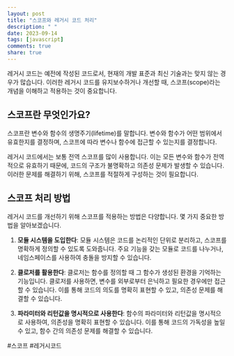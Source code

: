 ```yaml
---
layout: post
title: "스코프와 레거시 코드 처리"
description: " "
date: 2023-09-14
tags: [javascript]
comments: true
share: true
---
```


레거시 코드는 예전에 작성된 코드로서, 현재의 개발 표준과 최신 기술과는 맞지 않는 경우가 많습니다. 이러한 레거시 코드를 유지보수하거나 개선할 때, 스코프(scope)라는 개념을 이해하고 적용하는 것이 중요합니다.

## 스코프란 무엇인가요?

스코프란 변수와 함수의 생명주기(lifetime)를 말합니다. 변수와 함수가 어떤 범위에서 유효한지를 결정하며, 스코프에 따라 변수나 함수에 접근할 수 있는지를 결정합니다.

레거시 코드에서는 보통 전역 스코프를 많이 사용합니다. 이는 모든 변수와 함수가 전역적으로 유효하기 때문에, 코드의 구조가 불명확하고 의존성 문제가 발생할 수 있습니다. 이러한 문제를 해결하기 위해, 스코프를 적절하게 구성하는 것이 필요합니다.

## 스코프 처리 방법

레거시 코드를 개선하기 위해 스코프를 적용하는 방법은 다양합니다. 몇 가지 중요한 방법을 알아보겠습니다.

1. **모듈 시스템을 도입한다**: 모듈 시스템은 코드를 논리적인 단위로 분리하고, 스코프를 명확하게 정의할 수 있도록 도와줍니다. 주요 기능을 갖는 모듈로 코드를 나누거나, 네임스페이스를 사용하여 충돌을 방지할 수 있습니다.

2. **클로저를 활용한다**: 클로저는 함수를 정의할 때 그 함수가 생성된 환경을 기억하는 기능입니다. 클로저를 사용하면, 변수를 외부로부터 은닉하고 필요한 경우에만 접근할 수 있습니다. 이를 통해 코드의 의도를 명확히 표현할 수 있고, 의존성 문제를 해결할 수 있습니다.

3. **파라미터와 리턴값을 명시적으로 사용한다**: 함수의 파라미터와 리턴값을 명시적으로 사용하여, 의존성을 명확히 표현할 수 있습니다. 이를 통해 코드의 가독성을 높일 수 있고, 함수 간의 의존성 문제를 해결할 수 있습니다.

#스코프 #레거시코드